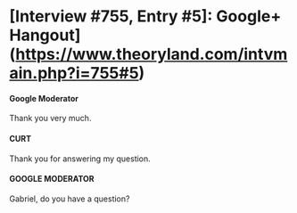 # [Interview #755, Entry #5]: Google+ Hangout](https://www.theoryland.com/intvmain.php?i=755#5)

#### Google Moderator

Thank you very much.

#### CURT

Thank you for answering my question.

#### GOOGLE MODERATOR

Gabriel, do you have a question?

